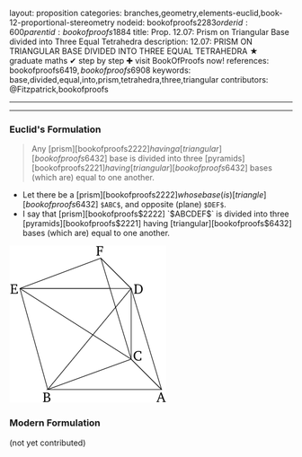 layout: proposition
categories: branches,geometry,elements-euclid,book-12-proportional-stereometry
nodeid: bookofproofs$2283
orderid: 600
parentid: bookofproofs$1884
title: Prop. 12.07: Prism on Triangular Base divided into Three Equal Tetrahedra
description: 12.07: PRISM ON TRIANGULAR BASE DIVIDED INTO THREE EQUAL TETRAHEDRA &#9733; graduate maths &#10004; step by step &#10010; visit BookOfProofs now!
references: bookofproofs$6419,bookofproofs$6908
keywords: base,divided,equal,into,prism,tetrahedra,three,triangular
contributors: @Fitzpatrick,bookofproofs

---


---

### Euclid's Formulation

> Any [prism][bookofproofs$2222] having a [triangular][bookofproofs$6432] base is divided into three [pyramids][bookofproofs$2221] having [triangular][bookofproofs$6432] bases (which are) equal to one another.
* Let there be a [prism][bookofproofs$2222] whose base (is) [triangle][bookofproofs$6432] `$ABC$`, and opposite (plane) `$DEF$`.
* I say that [prism][bookofproofs$2222] `$ABCDEF$` is divided into three [pyramids][bookofproofs$2221] having [triangular][bookofproofs$6432] bases (which are) equal to one another.

![fig07e](https://github.com/bookofproofs/bookofproofs.github.io/blob/main/_sources/_assets/images/euclid/Book12/fig07e.png?raw=true)



### Modern Formulation

(not yet contributed)
